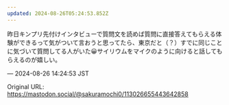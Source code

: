 ```yaml
---
updated: 2024-08-26T05:24:53.852Z
---
```


<p>昨日キンプリ先付けインタビューで質問文を読めば質問に直接答えてもらえる体験ができるって気がついて言おうと思ってたら、東京だと（？）すでに同じことに気づいて質問してる人がいた😀サイリウムをマイクのように向けると話してもらえるのが嬉しい。</p>

&mdash; 2024-08-26 14:24:53 JST

Original URL: https://mastodon.social/@sakuramochi0/113026655443642858
